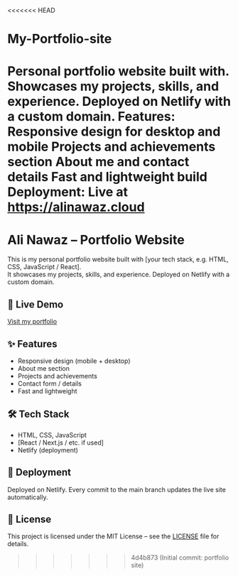 <<<<<<< HEAD
# My-Portfolio-site
Personal portfolio website built with. Showcases my projects, skills, and experience. Deployed on Netlify with a custom domain.  Features:  Responsive design for desktop and mobile  Projects and achievements section  About me and contact details  Fast and lightweight build  Deployment: Live at https://alinawaz.cloud
=======
# Ali Nawaz – Portfolio Website

This is my personal portfolio website built with [your tech stack, e.g. HTML, CSS, JavaScript / React].  
It showcases my projects, skills, and experience. Deployed on Netlify with a custom domain.

## 🔗 Live Demo
[Visit my portfolio](https://alinawaz.cloud)

## ✨ Features
- Responsive design (mobile + desktop)
- About me section
- Projects and achievements
- Contact form / details
- Fast and lightweight

## 🛠️ Tech Stack
- HTML, CSS, JavaScript
- [React / Next.js / etc. if used]
- Netlify (deployment)

## 🚀 Deployment
Deployed on Netlify. Every commit to the main branch updates the live site automatically.

## 📜 License
This project is licensed under the MIT License – see the [LICENSE](LICENSE) file for details.
>>>>>>> 4d4b873 (Initial commit: portfolio site)
